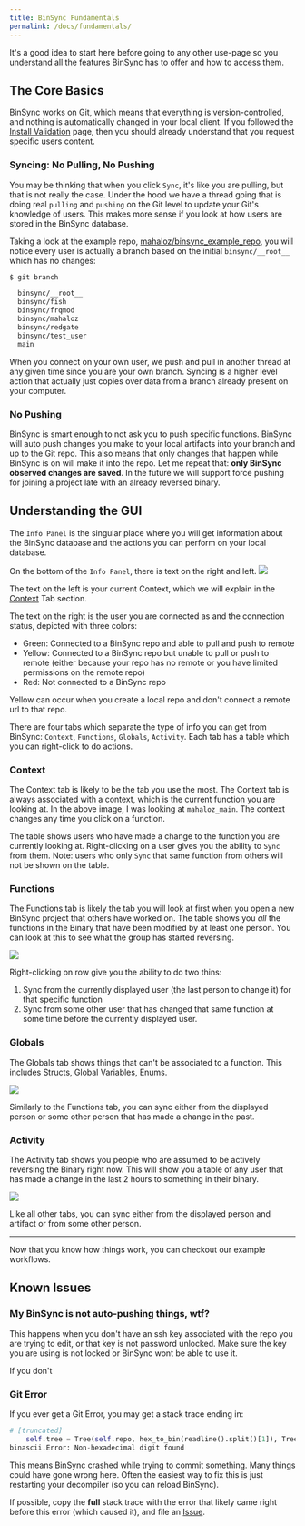 ```yaml
---
title: BinSync Fundamentals
permalink: /docs/fundamentals/
---
```


It's a good idea to start here before going to any other use-page so you understand all the features BinSync has to offer and how to access them.

## The Core Basics
BinSync works on Git, which means that everything is version-controlled, and nothing is automatically changed in your local client. If you followed the [Install Validation](/docs/install-validation) page, then you should already understand that you request specific users content. 

### Syncing: No Pulling, No Pushing
You may be thinking that when you click `Sync`, it's like you are pulling, but that is not really the case. Under the hood we have a thread going that is doing real `pulling` and `pushing` on the Git level to update your Git's knowledge of users. This makes more sense if you look at how users are stored in the BinSync database. 

Taking a look at the example repo, [mahaloz/binsync_example_repo](https://github.com/mahaloz/binsync_example_repo/), you will notice every user is actually a branch based on the initial `binsync/__root__` which has no changes:

```bash
$ git branch

  binsync/__root__
  binsync/fish
  binsync/frqmod
  binsync/mahaloz
  binsync/redgate
  binsync/test_user
  main
```

When you connect on your own user, we push and pull in another thread at any given time since you are your own branch. Syncing is a higher level action that actually just copies over data from a branch already present on your computer.

### No Pushing
BinSync is smart enough to not ask you to push specific functions. BinSync will auto push changes you make to your local artifacts into your branch and up to the Git repo. This also means that only changes that happen while BinSync is on will make it into the repo. Let me repeat that: **only BinSync observed changes are saved**. In the future we will support force pushing for joining a project late with an already reversed binary. 

## Understanding the GUI
The `Info Panel` is the singular place where you will get information about the BinSync database and the actions you can perform on your local database. 

On the bottom of the `Info Panel`, there is text on the right and left.
![](/assets/img/use_guide/manual1.png)

The text on the left is your current Context, which we will explain in the [Context](#context) Tab section. 

The text on the right is the user you are connected as and the connection status, depicted with three colors:
- Green: Connected to a BinSync repo and able to pull and push to remote
- Yellow: Connected to a BinSync repo but unable to pull or push to remote (either because your repo has no remote or you have limited permissions on the remote repo)
- Red: Not connected to a BinSync repo 

Yellow can occur when you create a local repo and don't connect a remote url to that repo. 

There are four tabs which separate the type of info you can get from BinSync: `Context`, `Functions`, `Globals`, `Activity`. Each tab has a table which you can right-click to do actions.  

### Context
The Context tab is likely to be the tab you use the most. The Context tab is always associated with a context, which is the current function you are looking at. In the above image, I was looking at `mahaloz_main`. The context changes any time you click on a function. 

The table shows users who have made a change to the function you are currently looking at. Right-clicking on a user gives you the ability to `Sync` from them. Note: users who only `Sync` that same function from others will not be shown on the table. 

### Functions
The Functions tab is likely the tab you will look at first when you open a new BinSync project that others have worked on. The table shows you _all_ the functions in the Binary that have been modified by at least one person. You can look at this to see what the group has started reversing. 

![](/assets/img/use_guide/manual2.png)

Right-clicking on row give you the ability to do two thins:
1. Sync from the currently displayed user (the last person to change it) for that specific function
2. Sync from some other user that has changed that same function at some time before the currently displayed user.

### Globals
The Globals tab shows things that can't be associated to a function. This includes Structs, Global Variables, Enums. 

![](/assets/img/use_guide/manual3.png)

Similarly to the Functions tab, you can sync either from the displayed person or some other person that has made a change in the past.

### Activity
The Activity tab shows you people who are assumed to be actively reversing the Binary right now. This will show you a table of any user that has made a change in the last 2 hours to something in their binary. 

![](/assets/img/use_guide/manual4.png)

Like all other tabs, you can sync either from the displayed person and artifact or from some other person.

---

Now that you know how things work, you can checkout our example workflows.

## Known Issues 
### My BinSync is not auto-pushing things, wtf?
This happens when you don't have an ssh key associated with the repo you are trying to edit, or that key is not password unlocked. Make sure the key you are using is not locked or BinSync wont be able to use it. 

If you don't 

### Git Error
If you ever get a Git Error, you may get a stack trace ending in:
```python
# [truncated]
    self.tree = Tree(self.repo, hex_to_bin(readline().split()[1]), Tree.tree_id << 12, '')
binascii.Error: Non-hexadecimal digit found
```

This means BinSync crashed while trying to commit something. Many things could have gone wrong here. Often the easiest way to fix this is just restarting your decompiler (so you can reload BinSync).

If possible, copy the **full** stack trace with the error that likely came right before this error (which caused it), and file an [Issue](https://github.com/angr/binsync/issues). 
